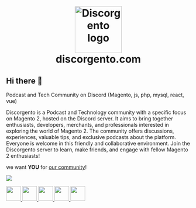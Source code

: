 <h1 align="center">
    <img src="https://discorgento.com/imgs/logo-discorgento.svg" alt="Discorgento logo" width="128" height="128" title="Discorgento"/> 
  <br>
  discorgento.com
  <br>
</h1>

## Hi there 👋

Podcast and Tech Community on Discord (Magento, js, php, mysql, react, vue)

Discorgento is a Podcast and Technology community with a specific focus on Magento 2, hosted on the Discord server. It aims to bring together enthusiasts, developers, merchants, and professionals interested in exploring the world of Magento 2. The community offers discussions, experiences, valuable tips, and exclusive podcasts about the platform. Everyone is welcome in this friendly and collaborative environment. Join the Discorgento server to learn, make friends, and engage with fellow Magento 2 enthusiasts!


we want **YOU** for [our community](https://discord.io/Discorgento)!


[<img src="https://github-production-user-asset-6210df.s3.amazonaws.com/2486808/269281481-99db2b1f-1884-4f44-8232-c251bd354427.png">](https://discord.gg/amfwybm3yj)

<div class="bottom-bar">
    <a href="https://github.com/discorgento" target="_blank" title="Github">
        <img
            src="https://discorgento.com/imgs/social/github-logo.png" width="40" height="40"/>
    </a>
    <a href="https://www.instagram.com/discorgento/" target="_blank" title="Instagram">
        <img
            src="https://github.com/discorgento/.github/assets/2486808/85f433ad-637e-4f4a-8495-a257f46fcb5b" width="40" height="40"/>
    </a>
    <a href="https://open.spotify.com/show/5h3gKepBezY4Iz5LM79nUn" target="_blank" title="Spotify">
        <img
            src="https://discorgento.com/imgs/social/spotify-icon.png" width="40" height="40"/>
    </a>
    <a href="https://www.youtube.com/@discorgento" target="_blank" title="Youtube">
        <img
            src="https://discorgento.com/imgs/social/youtube-icon.png" width="40" height="40"/>
    </a>
    <a href="https://twitter.com/discorgento" target="_blank" title="Twitter">
        <img
            src="https://discorgento.com/imgs/social/twitter-logo.png" width="40" height="40"/>
    </a>
</div>

